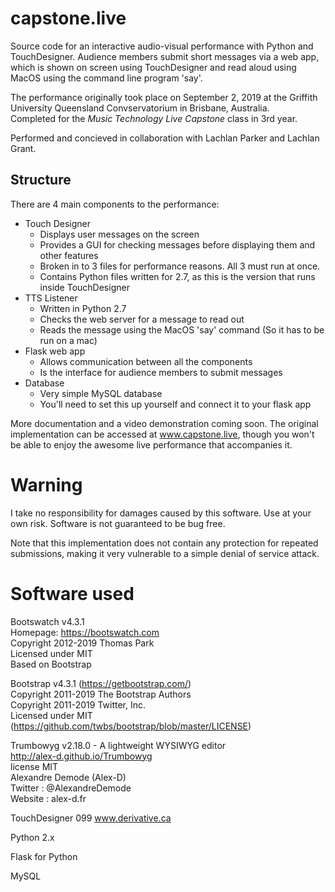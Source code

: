# capstone.live

Source code for an interactive audio-visual performance with Python and TouchDesigner. Audience members submit short messages via a web app, which is shown on screen using TouchDesigner and read aloud using MacOS using the command line program 'say'.

The performance originally took place on September 2, 2019 at the Griffith University Queensland Convservatorium in Brisbane, Australia.  
Completed for the *Music Technology Live Capstone* class in 3rd year.

Performed and concieved in collaboration with Lachlan Parker and Lachlan Grant.

## Structure
There are 4 main components to the performance:

 - Touch Designer
	 - Displays user messages on the screen
	 - Provides a GUI for checking messages before displaying them and other features
	 - Broken in to 3 files for performance reasons. All 3 must run at once.
	 - Contains Python files written for 2.7, as this is the version that runs inside TouchDesigner
 - TTS Listener
	 - Written in Python 2.7
	 - Checks the web server for a message to read out
	 - Reads the message using the MacOS 'say' command (So it has to be run on a mac)
 - Flask web app
	 - Allows communication between all the components
	 - Is the interface for audience members to submit messages
 - Database
	 - Very simple MySQL database
	 - You'll need to set this up yourself and connect it to your flask app
   
More documentation and a video demonstration coming soon. The original implementation can be accessed at www.capstone.live, though you won't be able to enjoy the awesome live performance that accompanies it.
   
# Warning
I take no responsibility for damages caused by this software. Use at your own risk. Software is not guaranteed to be bug free.

Note that this implementation does not contain any protection for repeated submissions, making it very vulnerable to a simple denial of service attack.

# Software used
Bootswatch v4.3.1  
Homepage: https://bootswatch.com  
Copyright 2012-2019 Thomas Park  
Licensed under MIT  
Based on Bootstrap  

Bootstrap v4.3.1 (https://getbootstrap.com/)  
Copyright 2011-2019 The Bootstrap Authors  
Copyright 2011-2019 Twitter, Inc.  
Licensed under MIT (https://github.com/twbs/bootstrap/blob/master/LICENSE)  

Trumbowyg v2.18.0 - A lightweight WYSIWYG editor  
http://alex-d.github.io/Trumbowyg  
license MIT  
Alexandre Demode (Alex-D)  
Twitter : @AlexandreDemode  
Website : alex-d.fr  

TouchDesigner 099
www.derivative.ca

Python 2.x

Flask for Python

MySQL
